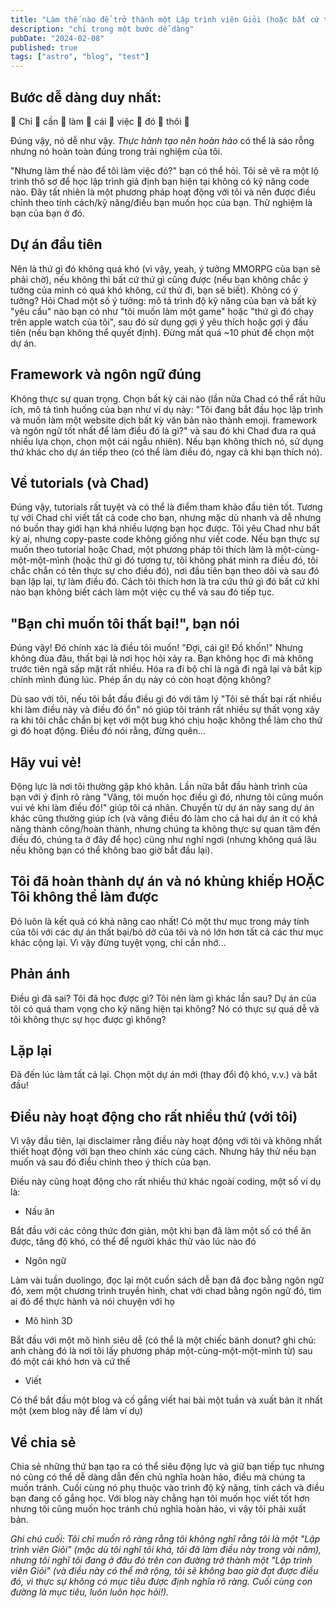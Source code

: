 ```yaml
---
title: "Làm thế nào để trở thành một Lập trình viên Giỏi (hoặc bất cứ thứ gì khác)"
description: "chỉ trong một bước dễ dàng"
pubDate: "2024-02-08"
published: true
tags: ["astro", "blog", "test"]
---
```


## Bước dễ dàng duy nhất:

👏 Chỉ 👏 cần 👏 làm 👏 cái 👏 việc 👏 đó 👏 thôi 👏

Đúng vậy, nó dễ như vậy. _Thực hành tạo nên hoàn hảo_ có thể là sáo rỗng nhưng nó hoàn toàn đúng trong trải nghiệm của tôi.

"Nhưng làm thế nào để tôi làm việc đó?" bạn có thể hỏi. Tôi sẽ vẽ ra một lộ trình thô sơ để học lập trình giả định bạn hiện tại không có kỹ năng code nào. Đây tất nhiên là một phương pháp hoạt động với tôi và nên được điều chỉnh theo tính cách/kỹ năng/điều bạn muốn học của bạn. Thử nghiệm là bạn của bạn ở đó.

## Dự án đầu tiên

Nên là thứ gì đó không quá khó (vì vậy, yeah, ý tưởng MMORPG của bạn sẽ phải chờ), nếu không thì bất cứ thứ gì cũng được (nếu bạn không chắc ý tưởng của mình có quá khó không, cứ thử đi, bạn sẽ biết). Không có ý tưởng? Hỏi Chad một số ý tưởng: mô tả trình độ kỹ năng của bạn và bất kỳ "yêu cầu" nào bạn có như "tôi muốn làm một game" hoặc "thứ gì đó chạy trên apple watch của tôi", sau đó sử dụng gợi ý yêu thích hoặc gợi ý đầu tiên (nếu bạn không thể quyết định). Đừng mất quá ~10 phút để chọn một dự án.

## Framework và ngôn ngữ đúng

Không thực sự quan trọng. Chọn bất kỳ cái nào (lần nữa Chad có thể rất hữu ích, mô tả tình huống của bạn như ví dụ này: "Tôi đang bắt đầu học lập trình và muốn làm một website dịch bất kỳ văn bản nào thành emoji. framework và ngôn ngữ tốt nhất để làm điều đó là gì?" và sau đó khi Chad đưa ra quá nhiều lựa chọn, chọn một cái ngẫu nhiên). Nếu bạn không thích nó, sử dụng thứ khác cho dự án tiếp theo (có thể làm điều đó, ngay cả khi bạn thích nó).

## Về tutorials (và Chad)

Đúng vậy, tutorials rất tuyệt và có thể là điểm tham khảo đầu tiên tốt. Tương tự với Chad chỉ viết tất cả code cho bạn, nhưng mặc dù nhanh và dễ nhưng nó buồn thay giới hạn khá nhiều lượng bạn học được. Tôi yêu Chad như bất kỳ ai, nhưng copy-paste code không giống như viết code. Nếu bạn thực sự muốn theo tutorial hoặc Chad, một phương pháp tôi thích làm là một-cùng-một-một-mình (hoặc thứ gì đó tương tự, tôi không phát minh ra điều đó, tôi chắc chắn có tên thực sự cho điều đó), nơi đầu tiên bạn theo dõi và sau đó bạn lặp lại, tự làm điều đó. Cách tôi thích hơn là tra cứu thứ gì đó bất cứ khi nào bạn không biết cách làm một việc cụ thể và sau đó tiếp tục.

## "Bạn chỉ muốn tôi thất bại!", bạn nói

Đúng vậy! Đó chính xác là điều tôi muốn! "Đợi, cái gì! Đồ khốn!" Nhưng không đùa đâu, thất bại là nơi học hỏi xảy ra. Bạn không học đi mà không trước tiên ngã sấp mặt rất nhiều. Hóa ra đi bộ chỉ là ngã đi ngã lại và bắt kịp chính mình đúng lúc. Phép ẩn dụ này có còn hoạt động không?

Dù sao với tôi, nếu tôi bắt đầu điều gì đó với tâm lý "Tôi sẽ thất bại rất nhiều khi làm điều này và điều đó ổn" nó giúp tôi tránh rất nhiều sự thất vọng xảy ra khi tôi chắc chắn bị kẹt với một bug khó chịu hoặc không thể làm cho thứ gì đó hoạt động. Điều đó nói rằng, đừng quên...

## Hãy vui vẻ!

Động lực là nơi tôi thường gặp khó khăn. Lần nữa bắt đầu hành trình của bạn với ý định rõ ràng "Vâng, tôi muốn học điều gì đó, nhưng tôi cũng muốn vui vẻ khi làm điều đó!" giúp tôi cá nhân. Chuyển từ dự án này sang dự án khác cũng thường giúp ích (và vâng điều đó làm cho cả hai dự án ít có khả năng thành công/hoàn thành, nhưng chúng ta không thực sự quan tâm đến điều đó, chúng ta ở đây để học) cũng như nghỉ ngơi (nhưng không quá lâu nếu không bạn có thể không bao giờ bắt đầu lại).

## Tôi đã hoàn thành dự án và nó khủng khiếp HOẶC Tôi không thể làm được

Đó luôn là kết quả có khả năng cao nhất! Có một thư mục trong máy tính của tôi với các dự án thất bại/bỏ dở của tôi và nó lớn hơn tất cả các thư mục khác cộng lại. Vì vậy đừng tuyệt vọng, chỉ cần nhớ...

## Phản ánh

Điều gì đã sai? Tôi đã học được gì? Tôi nên làm gì khác lần sau? Dự án của tôi có quá tham vọng cho kỹ năng hiện tại không? Nó có thực sự quá dễ và tôi không thực sự học được gì không?

## Lặp lại

Đã đến lúc làm tất cả lại. Chọn một dự án mới (thay đổi độ khó, v.v.) và bắt đầu!

## Điều này hoạt động cho rất nhiều thứ (với tôi)

Vì vậy đầu tiên, lại disclaimer rằng điều này hoạt động với tôi và không nhất thiết hoạt động với bạn theo chính xác cùng cách. Nhưng hãy thử nếu bạn muốn và sau đó điều chỉnh theo ý thích của bạn.

Điều này cũng hoạt động cho rất nhiều thứ khác ngoài coding, một số ví dụ là:

- Nấu ăn

Bắt đầu với các công thức đơn giản, một khi bạn đã làm một số có thể ăn được, tăng độ khó, có thể để người khác thử vào lúc nào đó

- Ngôn ngữ

Làm vài tuần duolingo, đọc lại một cuốn sách dễ bạn đã đọc bằng ngôn ngữ đó, xem một chương trình truyền hình, chat với chad bằng ngôn ngữ đó, tìm ai đó để thực hành và nói chuyện với họ

- Mô hình 3D

Bắt đầu với một mô hình siêu dễ (có thể là một chiếc bánh donut? ghi chú: anh chàng đó là nơi tôi lấy phương pháp một-cùng-một-một-mình từ) sau đó một cái khó hơn và cứ thế

- Viết

Có thể bắt đầu một blog và cố gắng viết hai bài một tuần và xuất bản ít nhất một (xem blog này để làm ví dụ)

## Về chia sẻ

Chia sẻ những thứ bạn tạo ra có thể siêu động lực và giữ bạn tiếp tục nhưng nó cũng có thể dễ dàng dẫn đến chủ nghĩa hoàn hảo, điều mà chúng ta muốn tránh. Cuối cùng nó phụ thuộc vào trình độ kỹ năng, tính cách và điều bạn đang cố gắng học. Với blog này chẳng hạn tôi muốn học viết tốt hơn nhưng tôi cũng muốn học tránh chủ nghĩa hoàn hảo, vì vậy tôi phải xuất bản.

_Ghi chú cuối: Tôi chỉ muốn rõ ràng rằng tôi không nghĩ rằng tôi là một "Lập trình viên Giỏi" (mặc dù tôi nghĩ tôi khá, tôi đã làm điều này trong vài năm), nhưng tôi nghĩ tôi đang ở đâu đó trên con đường trở thành một "Lập trình viên Giỏi" (và điều này có thể mở rộng, tôi sẽ không bao giờ đạt được điều đó, vì thực sự không có mục tiêu được định nghĩa rõ ràng. Cuối cùng con đường là mục tiêu, luôn luôn học hỏi!)._
